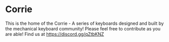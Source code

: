 # Corrie
This is the home of the Corrie - A series of keyboards designed and built by the mechanical keyboard community!
Please feel free to contribute as you are able!
Find us at https://discord.gg/qZtbKNZ